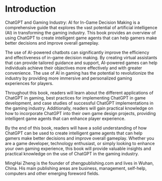 # Introduction

ChatGPT and Gaming Industry: AI for In-Game Decision Making is a comprehensive guide that explores the vast potential of artificial intelligence (AI) in transforming the gaming industry. This book provides an overview of using ChatGPT to create intelligent game agents that can help gamers make better decisions and improve overall gameplay.

The use of AI-powered chatbots can significantly improve the efficiency and effectiveness of in-game decision making. By creating virtual assistants that can provide tailored guidance and support, AI-powered games can help individuals achieve their objectives more effectively and with greater convenience. The use of AI in gaming has the potential to revolutionize the industry by providing more immersive and personalized gaming experiences for players.

Throughout this book, readers will learn about the different applications of ChatGPT in gaming, best practices for implementing ChatGPT in game development, and case studies of successful ChatGPT implementations in the gaming industry. Additionally, readers will gain practical knowledge on how to incorporate ChatGPT into their own game design projects, providing intelligent game agents that can enhance player experience.

By the end of this book, readers will have a solid understanding of how ChatGPT can be used to create intelligent game agents that can help gamers make better decisions and improve overall gameplay. Whether you are a game developer, technology enthusiast, or simply looking to enhance your own gaming experience, this book will provide valuable insights and practical knowledge on the use of ChatGPT in the gaming industry.

MingHai Zheng is the founder of zhengpublishing.com and lives in Wuhan, China. His main publishing areas are business, management, self-help, computers and other emerging foreword fields.
